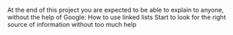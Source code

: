 At the end of this project you are expected to be able to explain to anyone, without the help of Google:
How to use linked lists
Start to look for the right source of information without too much help